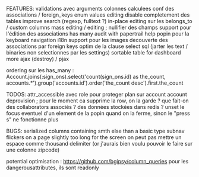 FEATURES:
validations avec arguments
colonnes calculees
conf des associations / foreign_keys
enum values editing
disable completement des tables
improve search (regexp, fulltext ?)
in-place editing sur les belongs_to / custom columns
mass editing / editing ; nullifier des champs
support pour l'édition des associations has many
audit with papertrail
help popin pour la keyboard navigation
i18n
support pour les images
decouverte des associations par foreign keys
optim de la clause select sql (jarter les text / binaries non selectionnes par les settings)
sortable table for dashboard
more ajax (destroy) / pjax

ordering sur les has_many :
Account.joins(:sign_ons).select('count(sign_ons.id) as the_count, accounts.*').group('accounts.id').order('the_count desc').first.the_count


TODOS:
attr_accessible avec role pour proteger plan sur account
account deprovision ; pour le moment ca supprime la row, on la garde ? que fait-on des collaborators associés ? des données stockées dans redis ?
unset le focus eventuel d'un element de la popin quand on la ferme, sinon le "press s" ne fonctionne plus


BUGS:
serialized columns containing smth else than a basic type
subnav flickers on a page slightly too long for the screen
on peut pas mettre un espace comme thousand delimiter (or j'aurais bien voulu pouvoir le faire sur une colonne zipcode)

potential optimisation : https://github.com/bgipsy/column_queries
pour les dangerousattributes, ils sont readonly
